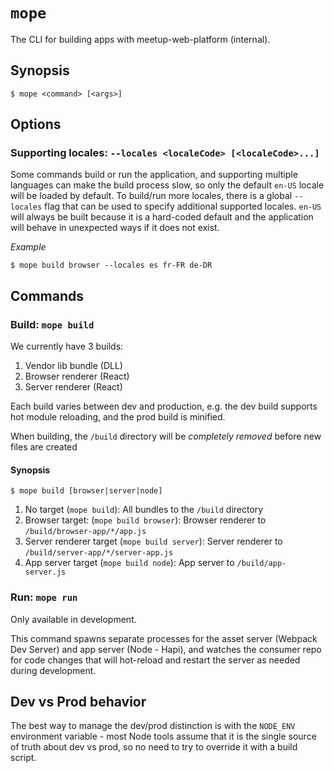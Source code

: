 # `mope`

The CLI for building apps with meetup-web-platform (internal).

## Synopsis

```
$ mope <command> [<args>]
```

## Options

### Supporting locales: `--locales <localeCode> [<localeCode>...]`

Some commands build or run the application, and supporting multiple languages
can make the build process slow, so only the default `en-US` locale will be
loaded by default. To build/run more locales, there is a global `--locales` flag
that can be used to specify additional supported locales. `en-US` will always
be built because it is a hard-coded default and the application will behave in
unexpected ways if it does not exist.

_Example_
```
$ mope build browser --locales es fr-FR de-DR
```

## Commands

### Build: `mope build`

We currently have 3 builds:

1. Vendor lib bundle (DLL)
2. Browser renderer (React)
3. Server renderer (React)

Each build varies between dev and production, e.g. the dev build supports hot
module reloading, and the prod build is minified.

When building, the `/build` directory will be _completely removed_ before new
files are created

#### Synopsis

```
$ mope build [browser|server|node]
```

1. No target (`mope build`): All bundles to the `/build` directory
2. Browser target: (`mope build browser`): Browser renderer to
   `/build/browser-app/*/app.js`
3. Server renderer target (`mope build server`): Server renderer to
   `/build/server-app/*/server-app.js`
4. App server target (`mope build node`): App server to
   `/build/app-server.js`

### Run: `mope run`

Only available in development.

This command spawns separate processes for the asset server (Webpack Dev Server)
and app server (Node - Hapi), and watches the consumer repo for code changes
that will hot-reload and restart the server as needed during development.

## Dev vs Prod behavior

The best way to manage the dev/prod distinction is with the `NODE_ENV`
environment variable - most Node tools assume that it is the single source of
truth about dev vs prod, so no need to try to override it with a build script.
